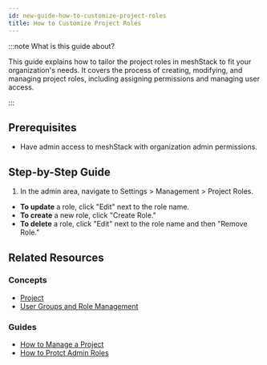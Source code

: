 ```yaml
---
id: new-guide-how-to-customize-project-roles
title: How to Customize Project Roles
---
```


:::note What is this guide about?

This guide explains how to tailor the project roles in meshStack to fit your organization's needs. It covers the process of creating, modifying, and managing project roles, including assigning permissions and managing user access.

:::

## Prerequisites

- Have admin access to meshStack with organization admin permissions.

## Step-by-Step Guide

1. In the admin area, navigate to Settings > Management > Project Roles.

- **To update** a role, click "Edit" next to the role name.
- **To create** a new role, click "Create Role."
- **To delete** a role, click "Edit" next to the role name and then "Remove Role."

## Related Resources

### Concepts

- [Project](./new-concept-project)
- [User Groups and Role Management](./new-concept-users-and-groups)

### Guides

- [How to Manage a Project](./new-guide-how-to-manage-a-project)
- [How to Protct Admin Roles](./new-guide-how-to-protect-admin-roles)
